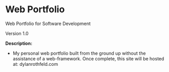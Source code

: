 # Web Portfolio
Web Portfolio for Software Development

Version 1.0

**Description:**
- My personal web portfolio built from the ground up without the assistance of a web-framework. Once complete, this site will be hosted at: dylanrothfeld.com
